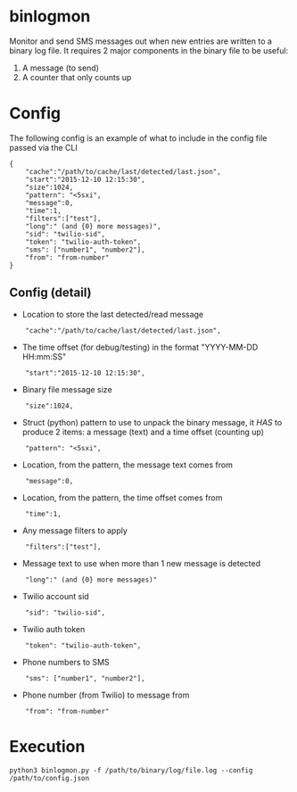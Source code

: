 binlogmon
=========
Monitor and send SMS messages out when new entries are written to a binary log file. It requires 2 major components in the binary file to be useful:
1. A message (to send)
2. A counter that only counts up

# Config
The following config is an example of what to include in the config file passed via the CLI
```
{
    "cache":"/path/to/cache/last/detected/last.json",
    "start":"2015-12-10 12:15:30",
    "size":1024,
    "pattern": "<5sxi",
    "message":0,
    "time":1,
    "filters":["test"],
    "long":" (and {0} more messages)",
    "sid": "twilio-sid",
    "token": "twilio-auth-token",
    "sms": ["number1", "number2"],
    "from": "from-number"
}
```

## Config (detail)

* Location to store the last detected/read message
```
    "cache":"/path/to/cache/last/detected/last.json",
```

* The time offset (for debug/testing) in the format "YYYY-MM-DD HH:mm:SS"
```
    "start":"2015-12-10 12:15:30",
```

* Binary file message size
```
    "size":1024,
```

* Struct (python) pattern to use to unpack the binary message, it _HAS_ to produce 2 items: a message (text) and a time offset (counting up)
```
    "pattern": "<5sxi",
```

* Location, from the pattern, the message text comes from
```
    "message":0,
```

* Location, from the pattern, the time offset comes from
```
    "time":1,
```

* Any message filters to apply
```
    "filters":["test"],
```

* Message text to use when more than 1 new message is detected
```
    "long":" (and {0} more messages)"
```

* Twilio account sid
```
    "sid": "twilio-sid",
```

* Twilio auth token
```
    "token": "twilio-auth-token",
```

* Phone numbers to SMS
```
    "sms": ["number1", "number2"],
```

* Phone number (from Twilio) to message from
```
    "from": "from-number"
```
    
# Execution

```
python3 binlogmon.py -f /path/to/binary/log/file.log --config /path/to/config.json
```
